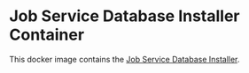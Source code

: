 # Job Service Database Installer Container

This docker image contains the [Job Service Database Installer](https://github.hpe.com/caf/job-service/tree/develop/job-service-db).
